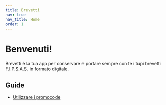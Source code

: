 ```yaml
---
title: Brevetti
nav: true
nav_title: Home
order: 1
---
```


# Benvenuti!

Brevetti è la tua app per conservare e portare sempre con te i tupi brevetti F.I.P.S.A.S. in formato digitale.

## Guide

- [Utilizzare i promocode](Promocode.md)
